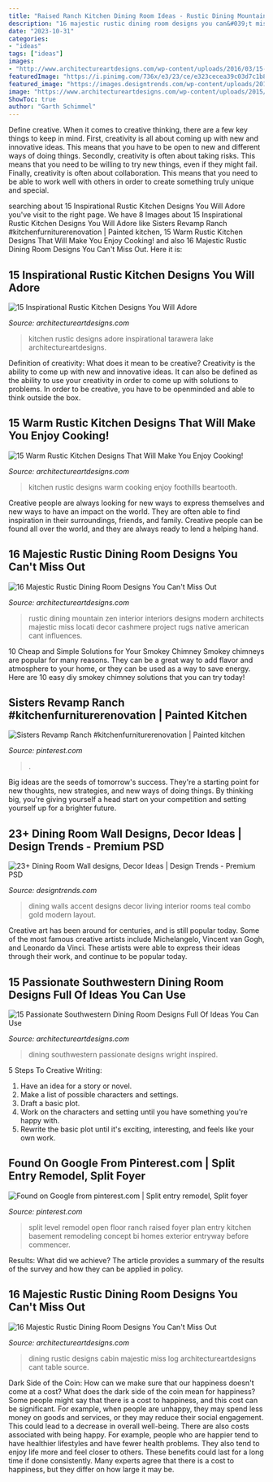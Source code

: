 ```yaml
---
title: "Raised Ranch Kitchen Dining Room Ideas - Rustic Dining Mountain Zen Interior Interiors Designs Modern Architects Majestic Miss Locati Decor Cashmere Project Rugs Native American Cant Influences"
description: "16 majestic rustic dining room designs you can&#039;t miss out"
date: "2023-10-31"
categories:
- "ideas"
tags: ["ideas"]
images:
- "http://www.architectureartdesigns.com/wp-content/uploads/2016/03/15-Passionate-Southwestern-Dining-Room-Designs-Full-Of-Ideas-You-Can-Use-4.jpg"
featuredImage: "https://i.pinimg.com/736x/e3/23/ce/e323cecea39c03d7c1b81f07f555e45f.jpg"
featured_image: "https://images.designtrends.com/wp-content/uploads/2016/03/18102549/Dining-Room-With-blue-Accent-Walls.jpeg"
image: "https://www.architectureartdesigns.com/wp-content/uploads/2015/01/15-Warm-Rustic-Kitchen-Designs-That-Will-Make-You-Enjoy-Cooking-14-630x942.jpg"
ShowToc: true
author: "Garth Schimmel"
---
```



Define creative.
When it comes to creative thinking, there are a few key things to keep in mind. First, creativity is all about coming up with new and innovative ideas. This means that you have to be open to new and different ways of doing things. Secondly, creativity is often about taking risks. This means that you need to be willing to try new things, even if they might fail. Finally, creativity is often about collaboration. This means that you need to be able to work well with others in order to create something truly unique and special.

	

		
searching about 15 Inspirational Rustic Kitchen Designs You Will Adore you've visit to the right page. We have 8 Images about 15 Inspirational Rustic Kitchen Designs You Will Adore like Sisters Revamp Ranch #kitchenfurniturerenovation | Painted kitchen, 15 Warm Rustic Kitchen Designs That Will Make You Enjoy Cooking! and also 16 Majestic Rustic Dining Room Designs You Can&#039;t Miss Out. Here it is:
		
    
## 15 Inspirational Rustic Kitchen Designs You Will Adore

<img loading=lazy src="https://www.architectureartdesigns.com/wp-content/uploads/2016/08/15-Inspirational-Rustic-Kitchen-Designs-You-Will-Adore-7.jpg" onerror="this.onerror=null;this.src='https://tse1.mm.bing.net/th?id=OIP.IzNjzPOtXFWjr_tkhtl6DAHaLQ&amp;pid=15.1';" alt="15 Inspirational Rustic Kitchen Designs You Will Adore">

_Source: architectureartdesigns.com_

>kitchen rustic designs adore inspirational tarawera lake architectureartdesigns. 

	

Definition of creativity: What does it mean to be creative?
Creativity is the ability to come up with new and innovative ideas. It can also be defined as the ability to use your creativity in order to come up with solutions to problems. In order to be creative, you have to be openminded and able to think outside the box.

    
## 15 Warm Rustic Kitchen Designs That Will Make You Enjoy Cooking!

<img loading=lazy src="https://www.architectureartdesigns.com/wp-content/uploads/2015/01/15-Warm-Rustic-Kitchen-Designs-That-Will-Make-You-Enjoy-Cooking-14-630x942.jpg" onerror="this.onerror=null;this.src='https://tse2.mm.bing.net/th?id=OIP.RhPuq2u3Ro8URneVDjo5pQHaLE&amp;pid=15.1';" alt="15 Warm Rustic Kitchen Designs That Will Make You Enjoy Cooking!">

_Source: architectureartdesigns.com_

>kitchen rustic designs warm cooking enjoy foothills beartooth. 

	

Creative people are always looking for new ways to express themselves and new ways to have an impact on the world. They are often able to find inspiration in their surroundings, friends, and family. Creative people can be found all over the world, and they are always ready to lend a helping hand.

    
## 16 Majestic Rustic Dining Room Designs You Can&#039;t Miss Out

<img loading=lazy src="https://www.architectureartdesigns.com/wp-content/uploads/2016/08/16-Majestic-Rustic-Dining-Room-Designs-You-Cant-Miss-Out-4.jpg" onerror="this.onerror=null;this.src='https://tse3.mm.bing.net/th?id=OIP.hNzv3YTjSkJ7F3VytvbIqAHaE7&amp;pid=15.1';" alt="16 Majestic Rustic Dining Room Designs You Can&#039;t Miss Out">

_Source: architectureartdesigns.com_

>rustic dining mountain zen interior interiors designs modern architects majestic miss locati decor cashmere project rugs native american cant influences. 

	

10 Cheap and Simple Solutions for Your Smokey Chimney
Smokey chimneys are popular for many reasons. They can be a great way to add flavor and atmosphere to your home, or they can be used as a way to save energy. Here are 10 easy diy smokey chimney solutions that you can try today!

    
## Sisters Revamp Ranch #kitchenfurniturerenovation | Painted Kitchen

<img loading=lazy src="https://i.pinimg.com/736x/e3/23/ce/e323cecea39c03d7c1b81f07f555e45f.jpg" onerror="this.onerror=null;this.src='https://tse4.mm.bing.net/th?id=OIP.WPRA_IXv9BgtubXcnJtnIwHaIb&amp;pid=15.1';" alt="Sisters Revamp Ranch #kitchenfurniturerenovation | Painted kitchen">

_Source: pinterest.com_

>. 

	

Big ideas are the seeds of tomorrow's success. They're a starting point for new thoughts, new strategies, and new ways of doing things. By thinking big, you're giving yourself a head start on your competition and setting yourself up for a brighter future.

    
## 23+ Dining Room Wall Designs, Decor Ideas | Design Trends - Premium PSD

<img loading=lazy src="https://images.designtrends.com/wp-content/uploads/2016/03/18102549/Dining-Room-With-blue-Accent-Walls.jpeg" onerror="this.onerror=null;this.src='https://tse3.mm.bing.net/th?id=OIP.OrDebNTixcPuaAlb8FjTxQHaFj&amp;pid=15.1';" alt="23+ Dining Room Wall designs, Decor Ideas | Design Trends - Premium PSD">

_Source: designtrends.com_

>dining walls accent designs decor living interior rooms teal combo gold modern layout. 

	

Creative art has been around for centuries, and is still popular today. Some of the most famous creative artists include Michelangelo, Vincent van Gogh, and Leonardo da Vinci. These artists were able to express their ideas through their work, and continue to be popular today.

    
## 15 Passionate Southwestern Dining Room Designs Full Of Ideas You Can Use

<img loading=lazy src="http://www.architectureartdesigns.com/wp-content/uploads/2016/03/15-Passionate-Southwestern-Dining-Room-Designs-Full-Of-Ideas-You-Can-Use-4.jpg" onerror="this.onerror=null;this.src='https://tse1.mm.bing.net/th?id=OIP.Cp1RZWoHmqpbSFQpgvVs2wAAAA&amp;pid=15.1';" alt="15 Passionate Southwestern Dining Room Designs Full Of Ideas You Can Use">

_Source: architectureartdesigns.com_

>dining southwestern passionate designs wright inspired. 

	

5 Steps To Creative Writing:
1. Have an idea for a story or novel.
2. Make a list of possible characters and settings.
3. Draft a basic plot.
4. Work on the characters and setting until you have something you're happy with.
5. Rewrite the basic plot until it's exciting, interesting, and feels like your own work.

    
## Found On Google From Pinterest.com | Split Entry Remodel, Split Foyer

<img loading=lazy src="https://i.pinimg.com/736x/6b/be/73/6bbe738fab227d2148dd4fdd2e1094a6.jpg" onerror="this.onerror=null;this.src='https://tse3.mm.bing.net/th?id=OIP.meySkpAZK7PYp36FkcK4zQHaFj&amp;pid=15.1';" alt="Found on Google from pinterest.com | Split entry remodel, Split foyer">

_Source: pinterest.com_

>split level remodel open floor ranch raised foyer plan entry kitchen basement remodeling concept bi homes exterior entryway before commencer. 

	

Results: What did we achieve?
The article provides a summary of the results of the survey and how they can be applied in policy.

    
## 16 Majestic Rustic Dining Room Designs You Can&#039;t Miss Out

<img loading=lazy src="https://www.architectureartdesigns.com/wp-content/uploads/2016/08/16-Majestic-Rustic-Dining-Room-Designs-You-Cant-Miss-Out-15.jpg" onerror="this.onerror=null;this.src='https://tse4.mm.bing.net/th?id=OIP.BESVtkgadx893bX2TlZqawHaLH&amp;pid=15.1';" alt="16 Majestic Rustic Dining Room Designs You Can&#039;t Miss Out">

_Source: architectureartdesigns.com_

>dining rustic designs cabin majestic miss log architectureartdesigns cant table source. 

	

Dark Side of the Coin: How can we make sure that our happiness doesn't come at a cost?
What does the dark side of the coin mean for happiness?
Some people might say that there is a cost to happiness, and this cost can be significant. For example, when people are unhappy, they may spend less money on goods and services, or they may reduce their social engagement. This could lead to a decrease in overall well-being.
There are also costs associated with being happy. For example, people who are happier tend to have healthier lifestyles and have fewer health problems. They also tend to enjoy life more and feel closer to others. These benefits could last for a long time if done consistently.
Many experts agree that there is a cost to happiness, but they differ on how large it may be.

